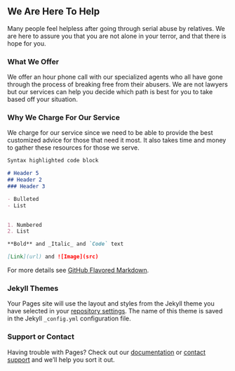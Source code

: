 ## We Are Here To Help 

Many people feel helpless after going through serial abuse by relatives. We are here to assure you that you are not alone in your terror, and that there is hope for you.

### What We Offer
We offer  an hour phone call with our specialized agents who all have gone through the process of breaking free from their abusers. We are not lawyers but our services can help you decide which path is best for you to take based off your situation. 

### Why We Charge For Our Service
We charge for our service since we need to be able to provide the best customized advice for those that need it most.
It also takes time and money to gather these resources for those we serve.


```markdown
Syntax highlighted code block

# Header 5
## Header 2
### Header 3

- Bulleted
- List

       
1. Numbered
2. List

**Bold** and _Italic_ and `Code` text

[Link](url) and ![Image](src)
```

For more details see [GitHub Flavored Markdown](https://guides.github.com/features/mastering-markdown/).

### Jekyll Themes

Your Pages site will use the layout and styles from the Jekyll theme you have selected in your [repository settings](https://github.com/PAFTA/Practical-Advice-For-The-Abused./settings). The name of this theme is saved in the Jekyll `_config.yml` configuration file.

### Support or Contact

Having trouble with Pages? Check out our [documentation](https://help.github.com/categories/github-pages-basics/) or [contact support](https://github.com/contact) and we’ll help you sort it out.

